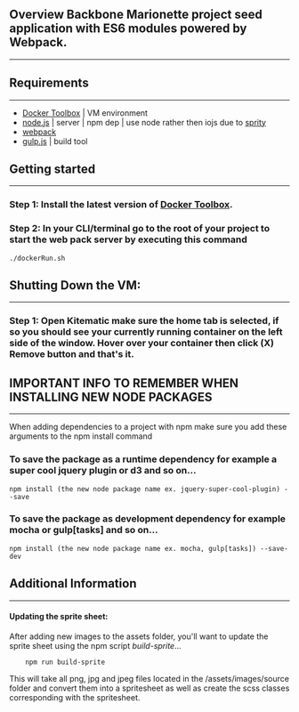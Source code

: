 ##  Overview Backbone Marionette project seed application with ES6 modules powered by Webpack.
--------------------------------------------------------------------------------

##  Requirements
--------------------------------------------------------------------------------
- [Docker Toolbox](https://www.docker.com/toolbox) | VM environment
- [node.js](https://nodejs.org/) | server | npm dep | use node rather then iojs due to [sprity](https://www.npmjs.com/package/sprity)
- [webpack](https://webpack.github.io/)
- [gulp.js](http://gulpjs.com/) | build tool



##  Getting started
--------------------------------------------------------------------------------
### Step 1: Install the latest version of [Docker Toolbox](https://www.docker.com/docker-toolbox).

### Step 2: In your CLI/terminal go to the root of your project to start the web pack server by executing this command  

    ./dockerRun.sh



##  Shutting Down the VM:
--------------------------------------------------------------------------------
### Step 1: Open Kitematic make sure the home tab is selected, if so you should see your currently running container on the left side of the window. Hover over your container then click (X) Remove button and that's it.



##  IMPORTANT INFO TO REMEMBER WHEN INSTALLING NEW NODE PACKAGES
--------------------------------------------------------------------------------
When adding dependencies to a project with npm make sure you add these arguments to the npm install command

### To save the package as a runtime dependency for example a super cool jquery plugin or d3 and so on...

    npm install (the new node package name ex. jquery-super-cool-plugin) --save


### To save the package as development dependency for example mocha or gulp[tasks] and so on...

    npm install (the new node package name ex. mocha, gulp[tasks]) --save-dev

##  Additional Information
--------------------------------------------------------------------------------
#### Updating the sprite sheet:

After adding new images to the assets folder, you'll want to update the sprite sheet using the npm script <em>build-sprite</em>...

        npm run build-sprite

This will take all png, jpg and jpeg files located in the /assets/images/source folder and convert them into a spritesheet as well as create the scss classes corresponding with the spritesheet.
